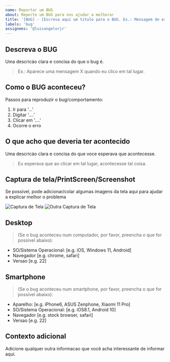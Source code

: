 ```yaml
---
name: Reportar um BUG
about: Reporte um BUG para nos ajudar a melhorar
title: '[BUG] - [Escreva aqui um titulo para o BUG. Ex.: Mensagem de erro 4001, Tela congelando, Nada acontece feijoada]'
labels: 'bug'
assignees: '@luisangelorjr'
---
```


## Descreva o BUG

Uma descricáo clara e concisa do que o bug é.
>Ex.: Aparece uma mensagem X quando eu clico em tal lugar.

## Como o BUG aconteceu?

Passos para reproduzir o bug/comportamento:

1. Ir para '...'
2. Digitar '....'
3. Clicar em '....'
4. Ocorre o erro

## O que acho que deveria ter acontecido

Uma descricáo clara e concisa do que voce esperava que acontecesse.
>Eu esperava que ao clicar em tal lugar, acontecesse tal coisa.

## Captura de tela/PrintScreen/Screenshot

Se possível, pode adicionar/colar algumas imagens da tela aqui para ajudar a explicar melhor o problema

![Captura de Tela](https://via.placeholder.com/384x250.png?text=Captura+de+Tela+Aqui)
![Outra Captura de Tela](https://via.placeholder.com/384x250.png?text=Outra+Captura+de+Tela+Aqui)


## Desktop

>(Se o bug aconteceu num computador, por favor, preencha o que for possível abaixo):

 - SO/Sistema Operacional: [e.g. iOS, Windows 11, Android]
 - Navegador [e.g. chrome, safari]
 - Versao [e.g. 22]


## Smartphone

>(Se o bug aconteceu num smartphone, por favor, preencha o que for possível abaixo):

 - Aparelho: [e.g. iPhone6, ASUS Zenphone, Xiaomi 11 Pro]
 - SO/Sistema Operacional: [e.g. iOS8.1, Android 10]
 - Navegador [e.g. stock browser, safari]
 - Versao [e.g. 22]

## Contexto adicional

Adicione qualquer outra informacao que vocë acha interessante de informar aqui.

